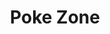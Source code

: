 ---
layout: place
title: "Poke Zone"
permalink: /new-jersey/ridgewood/poke-zone.html
stateAbbr: NJ
stateName: New Jersey
cityName: Ridgewood
seo:
  name: "Poke Zone"
  type: Restaurant
  links: http://www.pokezone43.com/
description: "Poke Zone serves delicious sushi in Ridgewood, New Jersey. Try fresh Japanese dishes for a great dining experience. Available for takeout, delivery, lunch, and dinner."
place_id: ChIJpcQy4NjlwokRJRjUV4tQayo
photos:
  - name: >-
      places/ChIJpcQy4NjlwokRJRjUV4tQayo/photos/AeeoHcJMHgPwLFRnmiv1LJ-BnVzmHiPROnNKmGGTR6S2U1X5XmzkjvDB6YdHLcFcP0M-lvWWIpNcHVfPNps8JZsvGvgCiuj52-fj8wOSVPEKvONuapG4_2YcXdp_kn96g2vOgxrEy2JsIEv1p2MbcWHJYVsthPfhFmc3-izLNEXMSScN1hvaOg7AHbRDFqLlWQ6zvrsG7ZRv2EQYm57Fu8RjHsR7aSt6KsocsiFIR7NTzqMAIOGxIBHW_a4iSjmZX-c4fMoSM5UE-IYeruRbwsw7QZ8H9tQumZ87Jb0vdKhBU1MDLQ
    widthPx: 3916
    heightPx: 3685
    authorAttributions:
      - displayName: Poke Zone
        uri: https://maps.google.com/maps/contrib/102990994861829842862
        photoUri: >-
          https://lh3.googleusercontent.com/a-/ALV-UjWmYB-NgqNJg4KxeRQ2ZqfxwPr_RN1x44ADsPyGM7YGVdqlQlY=s100-p-k-no-mo
    flagContentUri: >-
      https://www.google.com/local/imagery/report/?cb_client=maps_api_places.places_api&image_key=!1e10!2sAF1QipM0Ap1pz6GE0xwXU-MaGtvQdMwbWWAz9XOpWPIi&hl=en-US
    googleMapsUri: >-
      https://www.google.com/maps/place//data=!3m4!1e2!3m2!1sAF1QipM0Ap1pz6GE0xwXU-MaGtvQdMwbWWAz9XOpWPIi!2e10!4m2!3m1!1s0x89c2e5d8e032c4a5:0x2a6b508b57d41825
  - name: >-
      places/ChIJpcQy4NjlwokRJRjUV4tQayo/photos/AeeoHcJu0zSr-lwOAj18ij0se3Fn3PnQLIY5x2QsUlREc9SBgrt7O1e1qqEGpatbp7IuTb1ukEkKNAtaXfplSNKKwdw1pLMXCF-Gur29CXtCkYrCwWfgniKmRkb_bMrMTGtCp-1D75jtnnjdQg4xVyPap_vU02h-5RXbepjqP-6N-T0W1dAN7p_L-C1k1pM6D2zldRDvosoc8Qc0tBP91Y_gK51NOW_iiV7t3aj_VLrtv0Tf2gLX7YO7jlRa5f_HAxmwp9TrfBjnIT8tGtdsas2uo5UqgN9dh53FJt2-diFBygXTyncpd-EU7a-S6qmxun-m24YZ6X25UjwwWRUdtQ6O02E-TjZ5cUQ6sKuIasqPQGw5_fXJ-5Fl98hxbZIuZOaUlUQ5pm1XmHb1N8_cjN73NFvoBdhAPnQbEJz3_nzGGLyirQ
    widthPx: 3024
    heightPx: 4032
    authorAttributions:
      - displayName: alison herrera
        uri: https://maps.google.com/maps/contrib/118048104582565907272
        photoUri: >-
          https://lh3.googleusercontent.com/a/ACg8ocJcXcoWk3gA65WJpxGLlZwN9I6I8hOBEMTmxEGD9ajIKP7jkQ=s100-p-k-no-mo
    flagContentUri: >-
      https://www.google.com/local/imagery/report/?cb_client=maps_api_places.places_api&image_key=!1e10!2sCIHM0ogKEICAgIDD2cKsSQ&hl=en-US
    googleMapsUri: >-
      https://www.google.com/maps/place//data=!3m4!1e2!3m2!1sCIHM0ogKEICAgIDD2cKsSQ!2e10!4m2!3m1!1s0x89c2e5d8e032c4a5:0x2a6b508b57d41825
  - name: >-
      places/ChIJpcQy4NjlwokRJRjUV4tQayo/photos/AeeoHcLfVr26RDClpC_XmSB12yagYD28tlnXBlpnO3fft3t1X8s-wJupcCax4WMKD0S-EpYYlP--n6X1Fz8NQ92174DlDzrSJof-gsD0c_PGEuys7PrSYNu5immFFaEyGsgZlo_he2nXIYYR0nIfgonCEeoLoNkmg3ZRTtmIVEiN0V_f0xrpDzWZa7o_iVq-FLMr55GVHLVni05EoGxkBDurch-azhMLIH8tXXQ9iRdZHZQpNsxfoiNcJaDAX0bHiNIZD-YSE6vFM3Laxv5Hr28dL0b3F8twtGc5d18eXH9XLjMlkw
    widthPx: 3696
    heightPx: 2448
    authorAttributions:
      - displayName: Poke Zone
        uri: https://maps.google.com/maps/contrib/102990994861829842862
        photoUri: >-
          https://lh3.googleusercontent.com/a-/ALV-UjWmYB-NgqNJg4KxeRQ2ZqfxwPr_RN1x44ADsPyGM7YGVdqlQlY=s100-p-k-no-mo
    flagContentUri: >-
      https://www.google.com/local/imagery/report/?cb_client=maps_api_places.places_api&image_key=!1e10!2sAF1QipPB3lECHkGZEXHUopm0nQrY0MOio_6nUvmeTmss&hl=en-US
    googleMapsUri: >-
      https://www.google.com/maps/place//data=!3m4!1e2!3m2!1sAF1QipPB3lECHkGZEXHUopm0nQrY0MOio_6nUvmeTmss!2e10!4m2!3m1!1s0x89c2e5d8e032c4a5:0x2a6b508b57d41825
  - name: >-
      places/ChIJpcQy4NjlwokRJRjUV4tQayo/photos/AeeoHcLueG247kiRiX56P2JTAAuQ1DlQsqusVUwvehvBIUMSfx7FzRjv8ppHR5onE931zbs8tEEU2n3kl5MaFmzdNOqbCZQMTJ4M-REZtrN_aMa0OLjRlRpedHobCfzbUM1ys99Ae7cGmXYmbtl1-43zgZiT4V_-KDqBou6Xd8U6rY3QA2FkVdtq2xs8P_Iom5NhS13A8k2qqvpVzEcwnz0825tzfxrdwmkqzo6_E-NcoxyGGCutWaMqG4yqlWaly064xqh8MhbAz3gXRfI04RPCa_yDUMv72darQxHw1AIRHtLHJmrTBDl9iKhnqojgXiSGrGpkRdvtQvH3P9e2Y5jAvDaI02sKXpn6j4bZolPoBwT7iRwBueMv8zQnmmOgBbBhZbMUm8CSEnP-pFXx3PFU3nYqNGZjutFq8L3uDTTsRWRBcA
    widthPx: 4032
    heightPx: 3024
    authorAttributions:
      - displayName: D T
        uri: https://maps.google.com/maps/contrib/115699866147625237192
        photoUri: >-
          https://lh3.googleusercontent.com/a/ACg8ocIn14qrqCtUY4n8TL_70SYCEYoUYwMvbfOm2k2er-jQdlNCMA=s100-p-k-no-mo
    flagContentUri: >-
      https://www.google.com/local/imagery/report/?cb_client=maps_api_places.places_api&image_key=!1e10!2sCIHM0ogKEICAgIDh2e3HRg&hl=en-US
    googleMapsUri: >-
      https://www.google.com/maps/place//data=!3m4!1e2!3m2!1sCIHM0ogKEICAgIDh2e3HRg!2e10!4m2!3m1!1s0x89c2e5d8e032c4a5:0x2a6b508b57d41825
  - name: >-
      places/ChIJpcQy4NjlwokRJRjUV4tQayo/photos/AeeoHcJAWUWqIajyGB5f1aIzB2ffl_GtX0YKOQZgCoDuRmNdg5NQtOhcW3o0oGkrGDYgeswfDOUj5jVVEyReSNN3IG6rOv9taSN2MFMGdsYvSXsZwJhp0suYUTY86iic4Wph8IwFxeWa_BsePPe6Qse4ynK5A_ZrbbNt_FH5BlQP-VuSIc2tOwXpmU1tAMNV1mxFyZR03Hlx9U9XII-a3I7J6D8plmeG9X5LyR9Dw9jQP64bvUB5yjjMtXJiUtqwBqLfwLMAWOR_yQQyfaWJlAUxBXMNtlbzuIQq4HALoCMxDt8XVQ
    widthPx: 881
    heightPx: 653
    authorAttributions:
      - displayName: Poke Zone
        uri: https://maps.google.com/maps/contrib/102990994861829842862
        photoUri: >-
          https://lh3.googleusercontent.com/a-/ALV-UjWmYB-NgqNJg4KxeRQ2ZqfxwPr_RN1x44ADsPyGM7YGVdqlQlY=s100-p-k-no-mo
    flagContentUri: >-
      https://www.google.com/local/imagery/report/?cb_client=maps_api_places.places_api&image_key=!1e10!2sAF1QipPAIFuCzcQ9G5ukZBxr9l97aZh5M-I3PcQF-ND6&hl=en-US
    googleMapsUri: >-
      https://www.google.com/maps/place//data=!3m4!1e2!3m2!1sAF1QipPAIFuCzcQ9G5ukZBxr9l97aZh5M-I3PcQF-ND6!2e10!4m2!3m1!1s0x89c2e5d8e032c4a5:0x2a6b508b57d41825
  - name: >-
      places/ChIJpcQy4NjlwokRJRjUV4tQayo/photos/AeeoHcJTr2Jh7eHjjqKa3aO2VF52KC6vcxB43J6_eOrhAnu2cLN2-ThFLu35vzCcWxGCwWIVTnSuCt7qwE4aabRMdLRmtGsVUN1LCnlxyviCuph1hSN8lBEC5uVIAAUlXby1SUjcdvfO0Bg68naghbQd6JPRqxH5zTJux3fZkhDtXx1PlU1MJZsSRJuccdCxZYUbg97ZaG9jVwyc_wlMSbcv2j5v0NYojhSGN2GwOmO-P-geH7xzTTbMMLgRy38o3d0nSKODFVJTiUmRcj0r-O2zcFyKAR2KWl3w7CyH0o15p1lSW7bMX11HLgKrXH9g7iy_67dy28jYreOklij6juisQKAiO4jBqKSNMYsPdst0jCF_83wInQYwlOgI-mhsZadF-KwlgjvDNuNfaE5xc8mqzDwzKt1UAveiIsnpOJH5irkt4Qu9
    widthPx: 3024
    heightPx: 4032
    authorAttributions:
      - displayName: Nicole Gomez
        uri: https://maps.google.com/maps/contrib/114519484656662892822
        photoUri: >-
          https://lh3.googleusercontent.com/a-/ALV-UjXEtyCRsSDpD6OPlzSKEuXNUqnafl1Qi2-7POfDUh0yXhE3ovwNUw=s100-p-k-no-mo
    flagContentUri: >-
      https://www.google.com/local/imagery/report/?cb_client=maps_api_places.places_api&image_key=!1e10!2sCIHM0ogKEICAgIDJ1qa5mgE&hl=en-US
    googleMapsUri: >-
      https://www.google.com/maps/place//data=!3m4!1e2!3m2!1sCIHM0ogKEICAgIDJ1qa5mgE!2e10!4m2!3m1!1s0x89c2e5d8e032c4a5:0x2a6b508b57d41825
  - name: >-
      places/ChIJpcQy4NjlwokRJRjUV4tQayo/photos/AeeoHcK6NG0GkUfu9rFbs3EMnJCnyTh49VI10VTXev1A42ZrVbEkfSTxJeT9kQFdljJrqg-PHD4mWvKaeDYu08yYHMIMAqe-fMcAPFJAGtfF7rwsBkQKypx5Fj5xnLyvh4DejkUwlzd6q2qlXwr1IuKNggi6mxLCwgbbHhYTXp8VHYls55vyJ5hRRxNFLQLSolrAiORO7tHF56e44YH5Jd_8kBdpJRhKAyIxoRWSv05uy2Tf8XeaFsDHEtyDkSd_PBGlmKXuS24_7MopNTunS4cD1vgPFIzFz-gVD2TNWHyNMDJsJbHhl-q4ngyN1L8ZP2om4WlHyF2zs7H-Tib42bMgTsO8Cv8C_jZpgqgmKCrrlc1fWv1oaODsfnL25JI7uVjDe0sQKQR3L-z1lBK0obadFnk4Jtbc4v_byZfXwQ-LwbeNd4w
    widthPx: 4032
    heightPx: 3024
    authorAttributions:
      - displayName: D T
        uri: https://maps.google.com/maps/contrib/115699866147625237192
        photoUri: >-
          https://lh3.googleusercontent.com/a/ACg8ocIn14qrqCtUY4n8TL_70SYCEYoUYwMvbfOm2k2er-jQdlNCMA=s100-p-k-no-mo
    flagContentUri: >-
      https://www.google.com/local/imagery/report/?cb_client=maps_api_places.places_api&image_key=!1e10!2sCIHM0ogKEICAgIDh2e3HhgE&hl=en-US
    googleMapsUri: >-
      https://www.google.com/maps/place//data=!3m4!1e2!3m2!1sCIHM0ogKEICAgIDh2e3HhgE!2e10!4m2!3m1!1s0x89c2e5d8e032c4a5:0x2a6b508b57d41825
  - name: >-
      places/ChIJpcQy4NjlwokRJRjUV4tQayo/photos/AeeoHcJu4KmLR0UIFqWphHnoM8HgU3X30vYbQt54lTPDtbomu_iXsdYXsBsTqBYHHwPLKExpae7UrA4TbzDp0sLuGp7KlmaAj7rJBNwK4Syqu3eXghNjYcrF9Yr7QXd5ZLiWmX4QYNCmdme7VRqr0e5bTkNBtlW8GmkkOLmQAZ6TW1lkI7mqwYt0MyYGUTz9YmiAExJnd-vspj0fFe6QlL1ssFrNNBB2KgnSXw86nQOCaWqhLC4bG0mqgeJTnt8Feb7a_VOBC-VNWG7aoyAHtTYDhuejDJDVKD2BI3Hhvds50LYiS-VPM4R65m-gQ46lkDqFY94Z8BxJsp0sJnlRumkTDwVI2PEKmsgvpNTAIWw69db-M9_eWVhWyPiZfXi8UErAwBfgKkmiyBMbaEYXzeTOmZT4frDJjhioDbWow-ZvP0BQ19M
    widthPx: 3072
    heightPx: 4080
    authorAttributions:
      - displayName: Oleksii H
        uri: https://maps.google.com/maps/contrib/103198903335637905231
        photoUri: >-
          https://lh3.googleusercontent.com/a-/ALV-UjVlJY-SpptXwx5oxGlfnNWlonAlFf9LWvDSc3JN-Is-vHMF4br53w=s100-p-k-no-mo
    flagContentUri: >-
      https://www.google.com/local/imagery/report/?cb_client=maps_api_places.places_api&image_key=!1e10!2sCIHM0ogKEICAgIDJ6rnD2AE&hl=en-US
    googleMapsUri: >-
      https://www.google.com/maps/place//data=!3m4!1e2!3m2!1sCIHM0ogKEICAgIDJ6rnD2AE!2e10!4m2!3m1!1s0x89c2e5d8e032c4a5:0x2a6b508b57d41825
  - name: >-
      places/ChIJpcQy4NjlwokRJRjUV4tQayo/photos/AeeoHcKOMztxQpvJivNP8RTfoKqR2TNBCmEr49lZCsIuFtFtUO3rwwYBfVEmUAsN_gH4I_TmTE3Z0iuxYZuQxX3eDgHqqlnSRcLLjvCcr3lECv3vidU8rv2HtCm1eAIN7dNlm_ajdjQ4eCFG01bmxx3uHPViAWZdbsjonIkUA2Avj92oPKR-_IDNhgOCoXMHvjrxOX3UuTUxU-xfzdY2u9OpVUkiquosRSPP-mPgvj9BriY1zSXdojj_-lVn5hfKcbpWiq5nizR4ApdwkGQE_gipmIDTb8gVClqwadfcFS9sKLi0qA
    widthPx: 3696
    heightPx: 2448
    authorAttributions:
      - displayName: Poke Zone
        uri: https://maps.google.com/maps/contrib/102990994861829842862
        photoUri: >-
          https://lh3.googleusercontent.com/a-/ALV-UjWmYB-NgqNJg4KxeRQ2ZqfxwPr_RN1x44ADsPyGM7YGVdqlQlY=s100-p-k-no-mo
    flagContentUri: >-
      https://www.google.com/local/imagery/report/?cb_client=maps_api_places.places_api&image_key=!1e10!2sAF1QipMl5p-thFu64vV5fy_oeZv5lEgFRW6nWMPYyeEf&hl=en-US
    googleMapsUri: >-
      https://www.google.com/maps/place//data=!3m4!1e2!3m2!1sAF1QipMl5p-thFu64vV5fy_oeZv5lEgFRW6nWMPYyeEf!2e10!4m2!3m1!1s0x89c2e5d8e032c4a5:0x2a6b508b57d41825
  - name: >-
      places/ChIJpcQy4NjlwokRJRjUV4tQayo/photos/AeeoHcIL0Kf0dGavdFa_eHmi6xmrY1-BaXPM49zb6ftDt0x-kgv9dxG7BVTcYDAOAKbUidJM7HB-AbgKJbTH10Is4u4vpH_P8QiYMuxiWNly2zQezBETmAYCI1w5SXRj_n8rdArKERcXTNFtblSSWV2H4WD1m-h4AMmo0md6XedOAbAaHDPQqjaGKkIRAdy4fxHGNVzjSjNZQuuzwOkG4tZ_8VnufUEAbPdXoP752oDZFxz8cbyz6_Ia1gfe6srYNvjESAVlzFoTXESoJjtIc1sAJpkp1T6752L8h3aco0GS7d27pA
    widthPx: 3696
    heightPx: 2448
    authorAttributions:
      - displayName: Poke Zone
        uri: https://maps.google.com/maps/contrib/102990994861829842862
        photoUri: >-
          https://lh3.googleusercontent.com/a-/ALV-UjWmYB-NgqNJg4KxeRQ2ZqfxwPr_RN1x44ADsPyGM7YGVdqlQlY=s100-p-k-no-mo
    flagContentUri: >-
      https://www.google.com/local/imagery/report/?cb_client=maps_api_places.places_api&image_key=!1e10!2sAF1QipNdiWjMSQznkv27GYi5x7GMcv8xdBf0S5Xm3xr6&hl=en-US
    googleMapsUri: >-
      https://www.google.com/maps/place//data=!3m4!1e2!3m2!1sAF1QipNdiWjMSQznkv27GYi5x7GMcv8xdBf0S5Xm3xr6!2e10!4m2!3m1!1s0x89c2e5d8e032c4a5:0x2a6b508b57d41825
address: 43 E Ridgewood Ave, Ridgewood, NJ 07450, USA
street: 43 E Ridgewood Ave
city: Ridgewood
state: NJ
zip: '07450'
country: USA
neighborhood: null
latitude: '40.979756'
longitude: '-74.118880'
accessibility_options:
  wheelchairAccessibleEntrance: true
  wheelchairAccessibleRestroom: true
  wheelchairAccessibleSeating: true
business_status: OPERATIONAL
name: Poke Zone
google_maps_links:
  directionsUri: >-
    https://www.google.com/maps/dir//''/data=!4m7!4m6!1m1!4e2!1m2!1m1!1s0x89c2e5d8e032c4a5:0x2a6b508b57d41825!3e0
  placeUri: https://maps.google.com/?cid=3056625331505207333
  writeAReviewUri: >-
    https://www.google.com/maps/place//data=!4m3!3m2!1s0x89c2e5d8e032c4a5:0x2a6b508b57d41825!12e1
  reviewsUri: >-
    https://www.google.com/maps/place//data=!4m4!3m3!1s0x89c2e5d8e032c4a5:0x2a6b508b57d41825!9m1!1b1
  photosUri: >-
    https://www.google.com/maps/place//data=!4m3!3m2!1s0x89c2e5d8e032c4a5:0x2a6b508b57d41825!10e5
primary_type: Sushi Restaurant
opening_hours:
  regular: null
  current: null
secondary_opening_hours:
  regular:
    weekdayDescriptions: null
    type: null
  current:
    weekdayDescriptions: null
    type: null
phone: (201) 345-0830
price_level: null
price_range: $10 &ndash; $20
rating: '4.4'
rating_count: 162
website: http://www.pokezone43.com/
reviews:
  - name: >-
      places/ChIJpcQy4NjlwokRJRjUV4tQayo/reviews/ChdDSUhNMG9nS0VJQ0FnSURicWI3czl3RRAB
    relativePublishTimeDescription: 8 months ago
    rating: 4
    text:
      text: >-
        Nice casual poke place for lunch in Ridgewood.

        The spicy tonkatsu ramen was pretty good (good noodles and toppings, the
        broth is thin but tasty). The poke bowl was fine too (just a minor thing
        it was too saturated in sauce).
      languageCode: en
    originalText:
      text: >-
        Nice casual poke place for lunch in Ridgewood.

        The spicy tonkatsu ramen was pretty good (good noodles and toppings, the
        broth is thin but tasty). The poke bowl was fine too (just a minor thing
        it was too saturated in sauce).
      languageCode: en
    authorAttribution:
      displayName: Laurel Clare
      uri: https://www.google.com/maps/contrib/111224904675076871933/reviews
      photoUri: >-
        https://lh3.googleusercontent.com/a/ACg8ocIyj0nFktXIoeGjlwPDkjs3dkjqyirE7g_KCa9-yhaTGflLxQ=s128-c0x00000000-cc-rp-mo-ba5
    publishTime: '2024-08-06T22:19:39.834788Z'
    flagContentUri: >-
      https://www.google.com/local/review/rap/report?postId=ChdDSUhNMG9nS0VJQ0FnSURicWI3czl3RRAB&d=17924085&t=1
    googleMapsUri: >-
      https://www.google.com/maps/reviews/data=!4m6!14m5!1m4!2m3!1sChdDSUhNMG9nS0VJQ0FnSURicWI3czl3RRAB!2m1!1s0x89c2e5d8e032c4a5:0x2a6b508b57d41825
  - name: >-
      places/ChIJpcQy4NjlwokRJRjUV4tQayo/reviews/ChZDSUhNMG9nS0VJQ0FnSUNCNHZfU1JREAE
    relativePublishTimeDescription: 2 years ago
    rating: 2
    text:
      text: >-
        We ordered poke bowls from here. Everything is flavorless and bland. My
        friend enjoyed hers , however mine was really a mess and not in a good
        way. The rice was sticky and had zero flavor, the zucchini noodles were
        crispy but completely bland. The fish itself, I got three proteins,
        salmon, spicy tuna, spicy salmon. The fresh salmon was okay, very
        average. The spicy salmon and spicy tuna had good textures but again…
        flavorless. Overall, would not recommend, would not order again.
      languageCode: en
    originalText:
      text: >-
        We ordered poke bowls from here. Everything is flavorless and bland. My
        friend enjoyed hers , however mine was really a mess and not in a good
        way. The rice was sticky and had zero flavor, the zucchini noodles were
        crispy but completely bland. The fish itself, I got three proteins,
        salmon, spicy tuna, spicy salmon. The fresh salmon was okay, very
        average. The spicy salmon and spicy tuna had good textures but again…
        flavorless. Overall, would not recommend, would not order again.
      languageCode: en
    authorAttribution:
      displayName: Anna Correa
      uri: https://www.google.com/maps/contrib/105473749350721130261/reviews
      photoUri: >-
        https://lh3.googleusercontent.com/a-/ALV-UjWI3sOLPzTspOm-5IxzW4dQxBiP0ULBaeauV6jXqqNolPH8xA=s128-c0x00000000-cc-rp-mo-ba5
    publishTime: '2022-12-21T04:02:13.419853Z'
    flagContentUri: >-
      https://www.google.com/local/review/rap/report?postId=ChZDSUhNMG9nS0VJQ0FnSUNCNHZfU1JREAE&d=17924085&t=1
    googleMapsUri: >-
      https://www.google.com/maps/reviews/data=!4m6!14m5!1m4!2m3!1sChZDSUhNMG9nS0VJQ0FnSUNCNHZfU1JREAE!2m1!1s0x89c2e5d8e032c4a5:0x2a6b508b57d41825
  - name: >-
      places/ChIJpcQy4NjlwokRJRjUV4tQayo/reviews/ChZDSUhNMG9nS0VJQ0FnSURZLThIT0dnEAE
    relativePublishTimeDescription: 5 years ago
    rating: 4
    text:
      text: >-
        Its different then what you are used to at a poke spot. They sushi was
        fresh tasted great. Its table service so as you build it the waiter puts
        it all together for you. One think I wasnt used to was how they prepped
        the sushi in your bowl. Its was like minced which I kinda liked. You
        were able to get more bites with your other toppings. The rock shrimp
        appetizer was lights out and the serve bubble tea.  Better then that
        stuff they serve in the mall. I will be back and bringing some more
        friends. If you aren't a sushi fan you can put shrimp or chicken in your
        bowl which made my wife happy.  If you are a poke fanatic you will be
        happy and if you want a roll the fantastic roll was outstanding.
      languageCode: en
    originalText:
      text: >-
        Its different then what you are used to at a poke spot. They sushi was
        fresh tasted great. Its table service so as you build it the waiter puts
        it all together for you. One think I wasnt used to was how they prepped
        the sushi in your bowl. Its was like minced which I kinda liked. You
        were able to get more bites with your other toppings. The rock shrimp
        appetizer was lights out and the serve bubble tea.  Better then that
        stuff they serve in the mall. I will be back and bringing some more
        friends. If you aren't a sushi fan you can put shrimp or chicken in your
        bowl which made my wife happy.  If you are a poke fanatic you will be
        happy and if you want a roll the fantastic roll was outstanding.
      languageCode: en
    authorAttribution:
      displayName: JJ C
      uri: https://www.google.com/maps/contrib/117292265203044682891/reviews
      photoUri: >-
        https://lh3.googleusercontent.com/a/ACg8ocIxIm48pV-kh-RT_hoq8co9KAACftmcbp1vCer6EmPtpq6IXA=s128-c0x00000000-cc-rp-mo-ba6
    publishTime: '2019-05-24T20:52:21.855553Z'
    flagContentUri: >-
      https://www.google.com/local/review/rap/report?postId=ChZDSUhNMG9nS0VJQ0FnSURZLThIT0dnEAE&d=17924085&t=1
    googleMapsUri: >-
      https://www.google.com/maps/reviews/data=!4m6!14m5!1m4!2m3!1sChZDSUhNMG9nS0VJQ0FnSURZLThIT0dnEAE!2m1!1s0x89c2e5d8e032c4a5:0x2a6b508b57d41825
  - name: >-
      places/ChIJpcQy4NjlwokRJRjUV4tQayo/reviews/ChdDSUhNMG9nS0VJQ0FnSUQ5b3JyUDBnRRAB
    relativePublishTimeDescription: a year ago
    rating: 5
    text:
      text: >-
        Food, portion, presentation incredible!!! I felt like my mama cooked up
        some dinner. Will continue to order from here, thank you for your
        service!! Love you 
      languageCode: en
    originalText:
      text: >-
        Food, portion, presentation incredible!!! I felt like my mama cooked up
        some dinner. Will continue to order from here, thank you for your
        service!! Love you 
      languageCode: en
    authorAttribution:
      displayName: Gia Rosa
      uri: https://www.google.com/maps/contrib/105583850546990788663/reviews
      photoUri: >-
        https://lh3.googleusercontent.com/a/ACg8ocJdorhUp6ZUn2XVwkDSHSwjH3R8Tw6a2fdxLkKopqv2XJdQXg=s128-c0x00000000-cc-rp-mo
    publishTime: '2024-03-14T18:48:46.599136Z'
    flagContentUri: >-
      https://www.google.com/local/review/rap/report?postId=ChdDSUhNMG9nS0VJQ0FnSUQ5b3JyUDBnRRAB&d=17924085&t=1
    googleMapsUri: >-
      https://www.google.com/maps/reviews/data=!4m6!14m5!1m4!2m3!1sChdDSUhNMG9nS0VJQ0FnSUQ5b3JyUDBnRRAB!2m1!1s0x89c2e5d8e032c4a5:0x2a6b508b57d41825
  - name: >-
      places/ChIJpcQy4NjlwokRJRjUV4tQayo/reviews/ChdDSUhNMG9nS0VJQ0FnSUM5N0xYeHNRRRAB
    relativePublishTimeDescription: a year ago
    rating: 1
    text:
      text: >-
        I seldom write reviews however, I feel the need to warn everybody that
        feels the need to try this place to please stay away! My pregnant wife
        and I just tried Poke Zone for the first time and got extremely sick.
        After eating our bowl about halfway we found Mold on what appears to be
        a fried onion, I stopped looking for the mold after that and threw the
        bowl away. Not sure if the mold made us sick or if the type of fish we
        chose was bad. Please go somewhere else and do not take the risk. Please
        see attached photo.
      languageCode: en
    originalText:
      text: >-
        I seldom write reviews however, I feel the need to warn everybody that
        feels the need to try this place to please stay away! My pregnant wife
        and I just tried Poke Zone for the first time and got extremely sick.
        After eating our bowl about halfway we found Mold on what appears to be
        a fried onion, I stopped looking for the mold after that and threw the
        bowl away. Not sure if the mold made us sick or if the type of fish we
        chose was bad. Please go somewhere else and do not take the risk. Please
        see attached photo.
      languageCode: en
    authorAttribution:
      displayName: Nick Bakis
      uri: https://www.google.com/maps/contrib/100882562480669630413/reviews
      photoUri: >-
        https://lh3.googleusercontent.com/a/ACg8ocIfTG2dB1eY9_Cp9CNb0Ys81RU9xjN7U3cmmsaTmEG2Dk85Fg=s128-c0x00000000-cc-rp-mo
    publishTime: '2024-03-04T01:21:10.137004Z'
    flagContentUri: >-
      https://www.google.com/local/review/rap/report?postId=ChdDSUhNMG9nS0VJQ0FnSUM5N0xYeHNRRRAB&d=17924085&t=1
    googleMapsUri: >-
      https://www.google.com/maps/reviews/data=!4m6!14m5!1m4!2m3!1sChdDSUhNMG9nS0VJQ0FnSUM5N0xYeHNRRRAB!2m1!1s0x89c2e5d8e032c4a5:0x2a6b508b57d41825
parking_options:
  paidStreetParking: true
  valetParking: false
payment_options:
  acceptsCreditCards: true
  acceptsDebitCards: true
  acceptsCashOnly: false
  acceptsNfc: true
allow_dogs: null
curbside_pickup: null
delivery: true
dine_in: true
good_for_children: true
good_for_groups: null
good_for_sports: false
live_music: false
menu_for_children: null
outdoor_seating: null
reservable: true
restroom: true
serves_beer: false
serves_breakfast: null
serves_brunch: false
serves_cocktails: false
serves_coffee: false
serves_dinner: true
serves_dessert: true
serves_lunch: true
serves_vegetarian_food: null
serves_wine: false
takeout: true
summary: null

---
